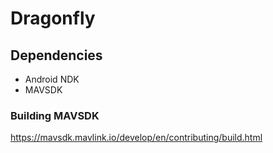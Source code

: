 # Dragonfly

## Dependencies
* Android NDK
* MAVSDK

### Building MAVSDK
https://mavsdk.mavlink.io/develop/en/contributing/build.html